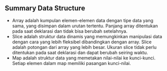 ## Summary Data Structure

- Array adalah kumpulan elemen-elemen data dengan tipe data yang sama, yang disimpan dalam urutan tertentu. Panjang array ditentukan pada saat deklarasi dan tidak bisa berubah setelahnya.
- Slice adalah struktur data dinamis yang memungkinkan manipulasi data dengan cara yang lebih fleksibel dibandingkan dengan array. Slice adalah potongan dari array yang lebih besar. Ukuran slice tidak perlu ditentukan pada saat deklarasi dan dapat berubah seiring waktu.
- Map adalah struktur data yang memetakan nilai-nilai ke kunci-kunci. Setiap elemen dalam map memiliki pasangan kunci-nilai.
